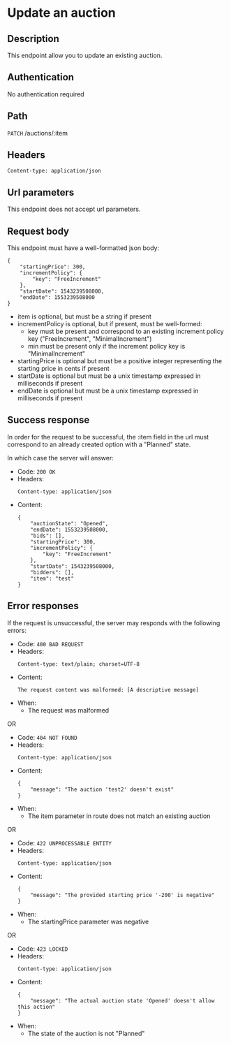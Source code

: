 # Update an auction

## Description

This endpoint allow you to update an existing auction.

## Authentication

No authentication required

## Path

<code>PATCH</code> /auctions/:item

## Headers

```
Content-type: application/json
```

## Url parameters

This endpoint does not accept url parameters.

## Request body

This endpoint must have a well-formatted json body:
```
{
	"startingPrice": 300,
	"incrementPolicy": {
		"key": "FreeIncrement"
	},
	"startDate": 1543239508000,
	"endDate": 1553239508000
}
```

- item is optional, but must be a string if present
- incrementPolicy is optional, but if present, must be well-formed:
    - key must be present and correspond to an existing increment policy key ("FreeIncrement", "MinimalIncrement")
    - min must be present only if the increment policy key is "MinimalIncrement"
- startingPrice is optional but must be a positive integer representing the starting price in cents if present
- startDate is optional but must be a unix timestamp expressed in milliseconds if present
- endDate is optional but must be a unix timestamp expressed in milliseconds if present

## Success response

In order for the request to be successful, the :item field in the url must correspond to an already created option with a "Planned" state.

In which case the server will answer:

- Code: <code>200 OK</code>
- Headers:
    ```
    Content-type: application/json
    ```
- Content: 
    ```
    {
    	"auctionState": "Opened",
    	"endDate": 1553239508000,
    	"bids": [],
    	"startingPrice": 300,
    	"incrementPolicy": {
    		"key": "FreeIncrement"
    	},
    	"startDate": 1543239508000,
    	"bidders": [],
    	"item": "test"
    }
    ```
    
## Error responses

If the request is unsuccessful, the server may responds with the following errors:

- Code: <code>400 BAD REQUEST</code>
- Headers:
    ```
    Content-type: text/plain; charset=UTF-8
    ```
- Content:
    ```
    The request content was malformed: [A descriptive message]
    ```
- When:
    - The request was malformed
    
OR

- Code: <code>404 NOT FOUND</code>
- Headers:
    ```
    Content-type: application/json
    ```
- Content:
    ```
    {
    	"message": "The auction 'test2' doesn't exist"
    }
    ```
- When:
    - The item parameter in route does not match an existing auction
    
OR

- Code: <code>422 UNPROCESSABLE ENTITY</code>
- Headers:
    ```
    Content-type: application/json
    ```
- Content:
    ```
    {
    	"message": "The provided starting price '-200' is negative"
    }
    ```
- When:
    - The startingPrice parameter was negative
    
OR

- Code: <code>423 LOCKED</code>
- Headers:
    ```
    Content-type: application/json
    ```
- Content:
    ```
    {
    	"message": "The actual auction state 'Opened' doesn't allow this action"
    }
    ```
- When:
    - The state of the auction is not "Planned"